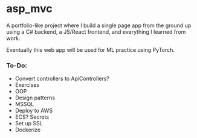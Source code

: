 # asp_mvc

A portfolio-like project where I build a single page app from the ground up using a C# backend, a JS/React frontend, and everything I learned from work.

Eventually this web app will be used for ML practice using PyTorch.

### **To-Do**:

* Convert controllers to ApiControllers?
* Exercises
 * OOP
 * Design patterns
* MSSQL
* Deploy to AWS
 * ECS? Secrets
 * Set up SSL
 * Dockerize
